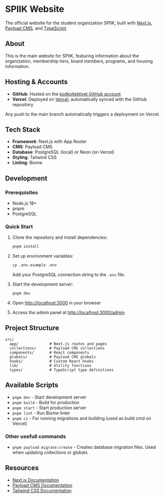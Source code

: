 # SPIIK Website

The official website for the student organization SPIIK, built with [Next.js](https://nextjs.org), [Payload CMS](https://payloadcms.com), and [TypeScript](https://www.typescriptlang.org).

## About

This is the main website for SPIIK, featuring information about the organization, membership tiers, board members, programs, and housing information.

## Hosting & Accounts

- **GitHub**: Hosted on the [kodkollektivet GitHub account](https://github.com/kodkollektivet)
- **Vercel**: Deployed on [Vercel](https://vercel.com), automatically synced with the GitHub repository

Any push to the main branch automatically triggers a deployment on Vercel.

## Tech Stack

- **Framework**: Next.js with App Router
- **CMS**: Payload CMS
- **Database**: PostgreSQL (local) or Neon (on Vercel)
- **Styling**: Tailwind CSS
- **Linting**: Biome

## Development

### Prerequisites

- Node.js 18+ 
- pnpm
- PostgreSQL

### Quick Start

1. Clone the repository and install dependencies:
   ```bash
   pnpm install
   ```

2. Set up environment variables:
   ```bash
   cp .env.example .env
   ```
   Add your PostgreSQL connection string to the `.env` file.

3. Start the development server:
   ```bash
   pnpm dev
   ```

4. Open [http://localhost:3000](http://localhost:3000) in your browser

5. Access the admin panel at [http://localhost:3000/admin](http://localhost:3000/admin)

## Project Structure

```
src/
  app/              # Next.js routes and pages
  collections/      # Payload CMS collections
  components/       # React components
  globals/          # Payload CMS globals
  hooks/            # Custom React hooks
  lib/              # Utility functions
  types/            # TypeScript type definitions
```

## Available Scripts

- `pnpm dev` - Start development server
- `pnpm build` - Build for production
- `pnpm start` - Start production server
- `pnpm lint` - Run Biome linter
- `pnpm ci` - For running migrations and building (used as build cmd on Vercel)

### Other usefull commands

- `pnpm payload migrate:create` - Creates database migration files. Used when updating collections or globals

## Resources

- [Next.js Documentation](https://nextjs.org/docs)
- [Payload CMS Documentation](https://payloadcms.com/docs)
- [Tailwind CSS Documentation](https://tailwindcss.com/docs)
